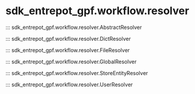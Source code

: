 # sdk_entrepot_gpf.workflow.resolver

::: sdk_entrepot_gpf.workflow.resolver.AbstractResolver

::: sdk_entrepot_gpf.workflow.resolver.DictResolver

::: sdk_entrepot_gpf.workflow.resolver.FileResolver

::: sdk_entrepot_gpf.workflow.resolver.GlobalResolver

::: sdk_entrepot_gpf.workflow.resolver.StoreEntityResolver

::: sdk_entrepot_gpf.workflow.resolver.UserResolver
